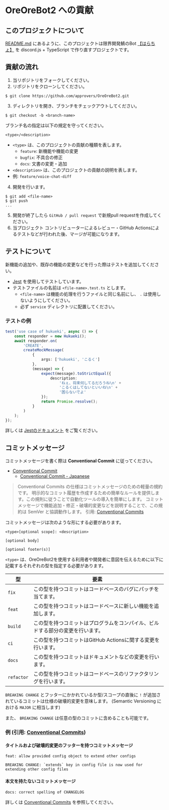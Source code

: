 # OreOreBot2 への貢献

## このプロジェクトについて

[README.md](./README.md) にあるように、このプロジェクトは限界開発鯖のBot [【はらちょ】](https://github.com/approvers/OreOreBot) を discord.js +
TypeScript で作り直すプロジェクトです。

## 貢献の流れ

1. 当リポジトリをフォークしてください。
2. リポジトリをクローンしてください。

```
$ git clone https://github.com/approvers/OreOreBot2.git
```

3. ディレクトリを開き、ブランチをチェックアウトしてください。

```
$ git checkout -b <branch-name>
```

ブランチ名の指定は以下の規定を守ってください。

`<type>/<description>`

* `<type>` は、このプロジェクトの貢献の種類を表します。
    * `feature`: 新機能や機能の変更
    * `bugfix`: 不具合の修正
    * `docs`: 文書の変更・追加
* `<description>` は、このプロジェクトの貢献の説明を表します。
* 例: `feature/voice-chat-diff`

4. 開発を行います。

```
$ git add <file-name>
$ git push
...
```

5. 開発が終了したら `GitHub / pull request` で新規pull requestを作成してください。
6. 当プロジェクト コントリビューターによるレビュー・GitHub Actionsによるテストなどが行われた後、マージが可能になります。

## テストについて

新機能の追加や、既存の機能の変更などを行った際はテストを追加してください。

* [Jest](https://jestjs.io/ja/) を使用してテストしています。
* テストファイルの名前は `<file-name>.test.ts` とします。
    * `<file-name>` は機能の処理を行うファイルと同じ名前にし、 `.` は使用しないようにしてください。
    * 必ず `service` ディレクトリに配置してください。

### テストの例

```typescript
test('use case of hukueki', async () => {
    const responder = new Hukueki();
    await responder.on(
        'CREATE',
        createMockMessage(
            {
                args: ['hukueki', 'こるく']
            },
            (message) => {
                expect(message).toStrictEqual({
                    description:
                        'ねぇ、将来何してるだろうね\n' +
                        'こるくはしてないといいね\n' +
                        '困らないでよ'
                });
                return Promise.resolve();
            }
        )
    );
});
```

詳しくは [Jestのドキュメント](https://jestjs.io/ja/docs) をご覧ください。

## コミットメッセージ

コミットメッセージを書く際は **Conventional Commit** に従ってください。

* [Conventional Commit](https://conventionalcommits.org/)
    * [Conventional Commit - Japanese](https://conventionalcommits.org/ja/)

> Conventional Commits の仕様はコミットメッセージのための軽量の規約です。 明示的なコミット履歴を作成するための簡単なルールを提供します。この規則に従うことで自動化ツールの導入を簡単にします。 コミットメッセージで機能追加・修正・破壊的変更などを説明することで、この規約は SemVer と協調動作します。
> 引用: [Conventional Commits](https://conventionalcommits.org/ja/)

コミットメッセージは次のような形にする必要があります。

```
<type>[optional scope]: <description>

[optional body]

[optional footer(s)]
```

`<type>` は、OreOreBot2を使用する利用者や開発者に意図を伝えるために以下に記載するそれぞれの型を指定する必要があります。

| 型          | 要素                                      |
|------------|-----------------------------------------|
| `fix`      | この型を持つコミットはコードベースのバグにパッチを当てます。          |
| `feat`     | この型を持つコミットはコードベースに新しい機能を追加します。          |
| `build`    | この型を持つコミットはプログラムをコンパイル、ビルドする部分の変更を行います。 |
| `ci`       | この型を持つコミットはGitHub Actionsに関する変更を行います。   |
| `docs`     | この型を持つコミットはドキュメントなどの変更を行います。            |  
| `refactor` | この型を持つコミットはコードベースのリファクタリングを行います。        |

`BREAKING CHANGE` とフッターにかかれているか型/スコープの直後に `!` が追加されているコミットは仕様の破壊的変更を意味します。 (Semantic Versioning における `MAJOR` に相当します)

また、 `BREAKING CHANGE` は任意の型のコミットに含めることも可能です。

### 例 (引用: [Conventional Commits](https://conventionalcommits.org/ja))

#### タイトルおよび破壊的変更のフッターを持つコミットメッセージ

```
feat: allow provided config object to extend other configs

BREAKING CHANGE: `extends` key in config file is now used for extending other config files
```

#### 本文を持たないコミットメッセージ

```
docs: correct spelling of CHANGELOG
```

詳しくは [Conventional Commits](https://conventionalcommits.org/) を参照してください。


